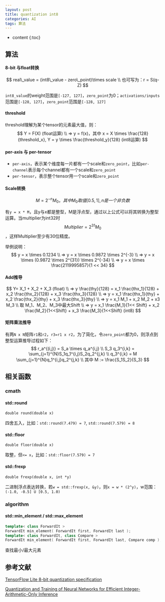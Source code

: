```yaml
---
layout: post
title: quantization int8
categories: AI
tags: 算法
---
```


* content
{:toc}
## 算法

#### 8-bit 与float转换

$$
real\_value = (int8\_value - zero\_point)\times scale \\
也可写为：r = S(q-Z)
$$

`int8_value`的weight范围是`[-127, 127]`，`zero_point`为0；`activations/inputs`范围是`[-128, 127]`，`zero_point`范围是`[-128, 127]`

#### threshold

threshold理解为某个tensor的元素最大值，则：  
$$
Y = F(X) (float运算) \\
=> y = f(x)，其中 x = X \times \frac{128}{threshold_x}, Y = y \times \frac{threshold_y}{128} (int8运算)
$$


#### per-axis 与 per-tensor

* `per-axis`，表示某个维度每一片都有一个scale和`zero_point`，比如`per-channel`表示每个channel都有一个scale和`zero_point`
* `per-tensor`，表示整个tensor用一个scale和`zero_point`

<!--more-->

#### Scale转换

$$
M = 2^{-n}M_0，其中M_0取值[0.5,1], n是一个非负数
$$

有`y = x * M`，且y与x都是整型，M是浮点型，通过以上公式可以将其转换为整型运算。当multiplier为int32时
$$
Multiplier = 2^{31}M_0
$$
，这样Multiplier至少有30位精度。

举例说明：  
$$
y = x \times 0.1234 \\
=> y = x \times 0.9872 \times 2^{-3} \\
=> y = x \times (0.9872 \times 2^{31}) \times 2^{-34} \\
=> y = x \times \frac{2119995857}{1 << 34}
$$


#### Add推导

$$
Y= X_1 + X_2 + X_3 (float) \\
=> y \frac{thy}{128} = x_1 \frac{thx_1}{128} + x_2 \frac{thx_2}{128} + x_3 \frac{thx_3}{128} \\
=> y = x_1 \frac{thx_1}{thy} + x_2 \frac{thx_2}{thy} + x_3 \frac{thx_3}{thy} \\
=> y = x_1 M_1 + x_2 M_2 + x3 M_3 \\
取 M_1、M_2、M_3中最大Shift \\
=> y = x_1 \frac{M_1}{1<< Shift} + x_2 \frac{M_2}{1<<Shift} + x_3 \frac{M_3}{1<<Shift} (int8)
$$



#### 矩阵乘法推导

有两`N x N`矩阵`r1`和`r2`，`r3=r1 x r2`，为了简化，令`zero_point`都为0，则浮点到整型运算推导过程如下：  
$$
r_a^{(i,j)} = S_a \times q_a^{i,j} \\
S_3 q_3^{i,k} = \sum_{j=1}^{N}S_1q_1^{i,j}S_2q_2^{j,k} \\
q_3^{i,k} = M \sum_{j=1}^{N}q_1^{i,j}q_2^{j,k} \\
其中 M := \frac{S_1S_2}{S_3}
$$


## 相关函数

### cmath

#### std::round

`double round(double x)`

四舍五入，比如：`std::round(7.479) = 7`, `std::round(7.579) = 8`

#### std::floor

`double floor(double x)`

取整，但`<= x`，比如：`std::floor(7.579) = 7`

#### std::frexp

`double frexp(double x, int *y)`

二进制浮点表达转换，若`w = std::frexp(x, &y)`，则`x = w * (2^y)`，w范围：`(-1.0, -0.5] U [0.5, 1.0)`

### algorithm

#### std::min_element / std::max_element

```c++
template< class ForwardIt > 
ForwardIt min_element( ForwardIt first, ForwardIt last );
template< class ForwardIt, class Compare >
ForwardIt min_element( ForwardIt first, ForwardIt last, Compare comp );
```

查找最小/最大元素

## 参考文献

[TensorFlow Lite 8-bit quantization specification](https://www.tensorflow.org/lite/performance/quantization_spec)

[Quantization and Training of Neural Networks for Efficient Integer-Arithmetic-Only Inference](https://arxiv.org/abs/1712.05877)

